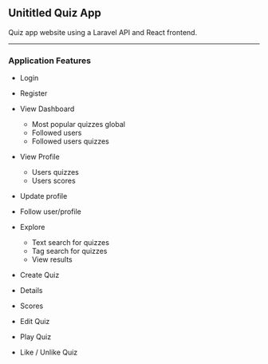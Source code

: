 ## Unititled Quiz App

Quiz app website using a Laravel API and React frontend.

---

### Application Features

-   Login
-   Register
-   View Dashboard
    -   Most popular quizzes global
    -   Followed users
    -   Followed users quizzes
-   View Profile
    -   Users quizzes
    -   Users scores
-   Update profile
-   Follow user/profile

-   Explore

    -   Text search for quizzes
    -   Tag search for quizzes
    -   View results

-   Create Quiz
-   Details
-   Scores
-   Edit Quiz
-   Play Quiz
-   Like / Unlike Quiz
